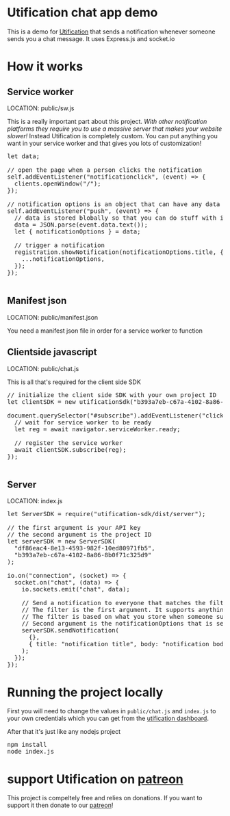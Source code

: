 # Utification chat app demo

This is a demo for [Utification](https://utification.appdevland.tech) that sends a notification whenever someone sends you a chat message. It uses Express.js and socket.io

# How it works

## Service worker

LOCATION: public/sw.js

This is a really important part about this project. *With other notification platforms they require you to use a massive server that makes your website slower!* Instead Utification is completely custom. You can put anything you want in your service worker and that gives you lots of customization!

<pre>
let data;

// open the page when a person clicks the notification
self.addEventListener("notificationclick", (event) => {
  clients.openWindow("/");
});

// notification options is an object that can have any data you want
self.addEventListener("push", (event) => {
  // data is stored blobally so that you can do stuff with it
  data = JSON.parse(event.data.text());
  let { notificationOptions } = data;

  // trigger a notification
  registration.showNotification(notificationOptions.title, {
    ...notificationOptions,
  });
});

</pre>

## Manifest json

LOCATION: public/manifest.json

You need a manifest json file in order for a service worker to function

## Clientside javascript

LOCATION: public/chat.js

This is all that's required for the client side SDK

<pre>
// initialize the client side SDK with your own project ID
let clientSDK = new utificationSdk("b393a7eb-c67a-4102-8a86-8b0f71c325d9");

document.querySelector("#subscribe").addEventListener("click", async () => {
  // wait for service worker to be ready
  let reg = await navigator.serviceWorker.ready;

  // register the service worker
  await clientSDK.subscribe(reg);
});

</pre>

## Server

LOCATION: index.js

<pre>
let ServerSDK = require("utification-sdk/dist/server");

// the first argument is your API key
// the second argument is the project ID
let serverSDK = new ServerSDK(
  "df86eac4-8e13-4593-982f-10ed80971fb5",
  "b393a7eb-c67a-4102-8a86-8b0f71c325d9"
);

io.on("connection", (socket) => {
  socket.on("chat", (data) => {
    io.sockets.emit("chat", data);

    // Send a notification to everyone that matches the filter
    // The filter is the first argument. It supports anything that can be put in a mongodb find query
    // The filter is based on what you store when someone subscribes or when you update a subscription
    // Second argument is the notificationOptions that is sent to the service worker see sw.js
    serverSDK.sendNotification(
      {},
      { title: "notification title", body: "notification body" }
    );
  });
});
</pre>

# Running the project locally

First you will need to change the values in `public/chat.js` and `index.js` to your own credentials which you can get from the [utification dashboard](https://utification.appdevland.tech).

After that it's just like any nodejs project

<pre>
npm install
node index.js
</pre>

# support Utification on [patreon](https://patreon.com/appdevland)

This project is compeltely free and relies on donations. If you want to support it then donate to our [patreon](https://patreon.com/appdevland)!
